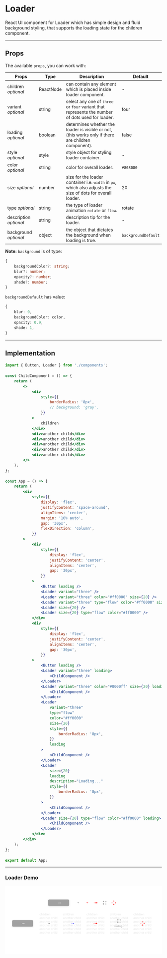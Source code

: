 # Loader

React UI component for Loader which has simple design and fluid background styling, that supports the loading state for the children component.

---

## Props

The available `props`, you can work with:

| Props                  | Type      | Description                                                                                                 | Default             |
| ---------------------- | --------- | ----------------------------------------------------------------------------------------------------------- | ------------------- |
| children _optional_    | ReactNode | can contain any element which is placed inside loader component.                                            | -                   |
| variant _optional_     | string    | select any one of `three` or `four` variant that represents the number of dots used for loader.             | four                |
| loading _optional_     | boolean   | determines whether the loader is visible or not, (this works only if there are children component).         | false               |
| style _optional_       | style     | style object for styling loader container.                                                                  | -                   |
| color _optional_       | string    | color for overall loader.                                                                                   | `#808080`           |
| size _optional_        | number    | size for the loader container i.e. `width` in `px`, which also adjusts the size of dots for overall loader. | 20                  |
| type _optional_        | string    | the type of loader animation `rotate` or `flow`.                                                            | rotate              |
| description _optional_ | string    | description tip for the loader.                                                                             | -                   |
| background _optional_  | object    | the object that dictates the background when loading is true.                                               | `backgroundDefault` |

**Note:**
`background` is of type:

```typescript
{
    backgroundColor?: string;
    blur?: number;
    opacity?: number;
    shade?: number;
}
```

`backgroundDefault` has value:

```typescript
{
    blur: 0,
    backgroundColor: color,
    opacity: 0.9,
    shade: 1,
}
```

---

## Implementation

```jsx
import { Button, Loader } from './components';

const ChildComponent = () => {
    return (
        <>
            <div
                style={{
                    borderRadius: '8px',
                    // background: 'gray',
                }}
            >
                children
            </div>
            <div>another child</div>
            <div>another child</div>
            <div>another child</div>
            <div>another child</div>
            <div>another child</div>
        </>
    );
};

const App = () => {
    return (
        <div
            style={{
                display: 'flex',
                justifyContent: 'space-around',
                alignItems: 'center',
                margin: '10% auto',
                gap: '30px',
                flexDirection: 'column',
            }}
        >
            <div
                style={{
                    display: 'flex',
                    justifyContent: 'center',
                    alignItems: 'center',
                    gap: '30px',
                }}
            >
                <Button loading />
                <Loader variant="three" />
                <Loader variant="three" color="#ff0000" size={20} />
                <Loader variant="three" type="flow" color="#ff0000" size={20} />
                <Loader size={20} />
                <Loader size={20} type="flow" color="#ff0000" />
            </div>
            <div
                style={{
                    display: 'flex',
                    justifyContent: 'center',
                    alignItems: 'center',
                    gap: '30px',
                }}
            >
                <Button loading />
                <Loader variant="three" loading>
                    <ChildComponent />
                </Loader>
                <Loader variant="three" color="#0000ff" size={20} loading>
                    <ChildComponent />
                </Loader>
                <Loader
                    variant="three"
                    type="flow"
                    color="#ff0000"
                    size={20}
                    style={{
                        borderRadius: '8px',
                    }}
                    loading
                >
                    <ChildComponent />
                </Loader>
                <Loader
                    size={20}
                    loading
                    description="Loading..."
                    style={{
                        borderRadius: '8px',
                    }}
                >
                    <ChildComponent />
                </Loader>
                <Loader size={20} type="flow" color="#ff0000" loading>
                    <ChildComponent />
                </Loader>
            </div>
        </div>
    );
};

export default App;
```

---

### Loader Demo

![loader](../../assets/images/basic_loader.gif 'loader')
